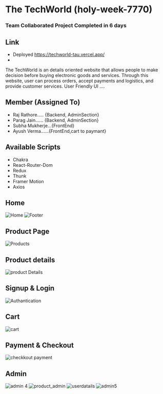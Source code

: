 # The TechWorld (holy-week-7770)
### Team Collaborated Project Completed in 6 days

## Link
* Deployed  https://techworld-tau.vercel.app/
* 

The TechWorld  is an details oriented website  that allows people to make decision before buying  electronic goods and services. Through this website, user can process orders, accept payments and logistics, and provide customer services.
User Friendly UI .... 

## Member (Assigned To)
 * Raj Rathore..... {Backend, AdminSection}
 * Parag Jain...... {Backend, AdminSection}
 * Subha Mukherje...{FrontEnd}
 * Ayush Verma......{FrontEnd,cart to paymant}

## Available Scripts
* Chakra
* React-Router-Dom
* Redux 
* Thunk
* Framer Motion
* Axios


## Home
![Home](https://user-images.githubusercontent.com/107465630/214306318-0d37191d-645e-4ea9-a9a2-04211f06ec46.png)
![Footer](https://user-images.githubusercontent.com/107465630/214306681-8cd3f655-cba7-4417-b4cf-fa7f586d7d02.png)

## Product Page
![Products](https://user-images.githubusercontent.com/107465630/214306382-155623a8-cef4-474c-b4d3-3495c74a31d2.png)


## Product details
![product Details](https://user-images.githubusercontent.com/107465630/214306446-c5d384be-33be-45c3-9f1d-acd9f5823e91.png)

## Signup & Login
![Authantication](https://user-images.githubusercontent.com/107465630/214306471-893797da-fb45-4e75-9d3a-9970cd779714.png)

## Cart
![cart](https://user-images.githubusercontent.com/107465630/214306522-336a4088-6456-49a9-bd4d-4595ca9025cf.png)

## Payment & Checkout
![checkkout   payment](https://user-images.githubusercontent.com/107465630/214306552-06cc1d91-e911-4f8c-a195-38f70627ac59.png)

## Admin 
![admin 4](https://user-images.githubusercontent.com/107465630/214568878-9315a1ad-81e5-4d05-b5e9-eeb08932e440.png)
![product_admin](https://user-images.githubusercontent.com/107465630/214568895-f99cd61d-60b8-40a7-8a8b-3d9ca0b5680d.png)
![userdatails](https://user-images.githubusercontent.com/107465630/214568911-fdb72b73-a401-4775-916f-eeee09083a5c.png)
![admin5](https://user-images.githubusercontent.com/107465630/214306601-2d048f07-a017-4650-832b-be34e15794bd.png)
